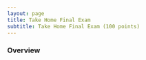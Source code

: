 ```yaml
---
layout: page
title: Take Home Final Exam
subtitle: Take Home Final Exam (100 points)
---
```


### Overview

